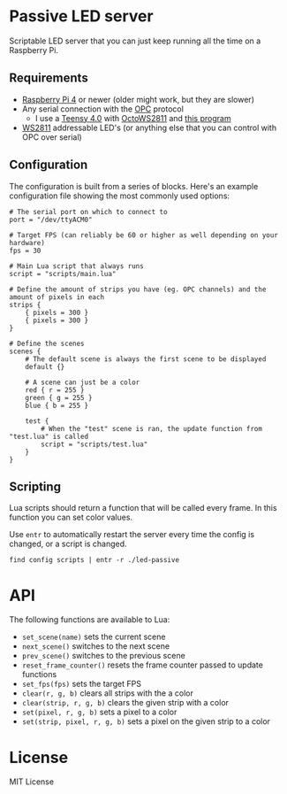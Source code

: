 # Passive LED server
Scriptable LED server that you can just keep running all the time on a Raspberry Pi.

## Requirements
* [Raspberry Pi 4](https://www.raspberrypi.com/products/raspberry-pi-4-model-b/) or newer (older might work, but they are slower)
* Any serial connection with the [OPC](http://openpixelcontrol.org/) protocol
	* I use a [Teensy 4.0](https://www.pjrc.com/store/teensy40.html) with [OctoWS2811](https://www.pjrc.com/teensy/td_libs_OctoWS2811.html) and [this program](https://gist.github.com/codecat/6126ff59a0d24a6b86d4d9f89336efa2)
* [WS2811](https://www.amazon.com/WS2811/s?k=WS2811) addressable LED's (or anything else that you can control with OPC over serial)

## Configuration
The configuration is built from a series of blocks. Here's an example configuration file showing the most commonly used options:

```
# The serial port on which to connect to
port = "/dev/ttyACM0"

# Target FPS (can reliably be 60 or higher as well depending on your hardware)
fps = 30

# Main Lua script that always runs
script = "scripts/main.lua"

# Define the amount of strips you have (eg. OPC channels) and the amount of pixels in each
strips {
	{ pixels = 300 }
	{ pixels = 300 }
}

# Define the scenes
scenes {
	# The default scene is always the first scene to be displayed
	default {}

	# A scene can just be a color
	red { r = 255 }
	green { g = 255 }
	blue { b = 255 }

	test {
		# When the "test" scene is ran, the update function from "test.lua" is called
		script = "scripts/test.lua"
	}
}
```

## Scripting
Lua scripts should return a function that will be called every frame. In this function you can set color values.

Use `entr` to automatically restart the server every time the config is changed, or a script is changed.

```
find config scripts | entr -r ./led-passive
```

# API
The following functions are available to Lua:

* `set_scene(name)` sets the current scene
* `next_scene()` switches to the next scene
* `prev_scene()` switches to the previous scene
* `reset_frame_counter()` resets the frame counter passed to update functions
* `set_fps(fps)` sets the target FPS
* `clear(r, g, b)` clears all strips with the a color
* `clear(strip, r, g, b)` clears the given strip with a color
* `set(pixel, r, g, b)` sets a pixel to a color
* `set(strip, pixel, r, g, b)` sets a pixel on the given strip to a color

# License
MIT License
